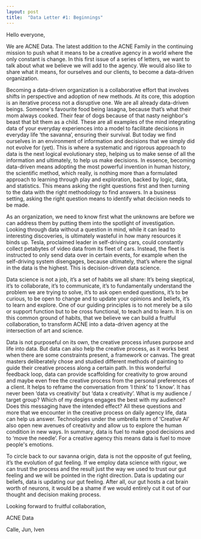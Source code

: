 ```yaml
---
layout: post
title:  "Data Letter #1: Beginnings"
---
```

Hello everyone,

We are ACNE Data. The latest addition to the ACNE Family in the continuing mission to push what it means to be a creative agency in a world where the only constant is change. In this first issue of a series of letters, we want to talk about what we believe we will add to the agency. We would also like to share what it means, for ourselves and our clients, to become a data-driven organization.

Becoming a data-driven organization is a collaborative effort that involves shifts in perspective and adoption of new methods. At its core, this adoption is an iterative process not a disruptive one. We are all already data-driven beings. Someone's favourite food being lasagna, because that’s what their mom always cooked. Their fear of dogs because of that nasty neighbor's beast that bit them as a child. These are all examples of the mind integrating data of your everyday experiences into a model to facilitate decisions in everyday life ‘the savanna’, ensuring their survival. But today we find ourselves in an environment of information and decisions that we simply did not evolve for (yet). This is where a systematic and rigorous approach to data is the next logical evolutionary step, helping us to make sense of all the information and ultimately, to help us make decisions. In essence, becoming data-driven means adopting the most powerful invention in human history, the scientific method, which really, is nothing more than a formulated approach to learning through play and exploration, backed by logic, data, and statistics. This means asking the right questions first and then turning to the data with the right methodology to find answers. In a business setting, asking the right question means to identify what decision needs to be made.

As an organization, we need to know first what the unknowns are before we can address them by putting them into the spotlight of investigation. Looking through data without a question in mind, while it can lead to interesting discoveries, is ultimately wasteful in how many resources it binds up. Tesla, proclaimed leader in self-driving cars, could constantly collect petabytes of video data from its fleet of cars. Instead, the fleet is instructed to only send data over in certain events, for example when the self-driving system disengages, because ultimately, that’s where the signal in the data is the highest. This is decision-driven data science.

Data science is not a job, it’s a set of habits we all share: It’s being skeptical, it’s to collaborate, it’s to communicate, it’s to fundamentally understand the problem we are trying to solve, it’s to ask open ended questions, it’s to be curious, to be open to change and to update your opinions and beliefs, it’s to learn and explore. One of our guiding principles is to not merely be a silo or support function but to be cross functional, to teach and to learn. It is on this common ground of habits, that we believe we can build a fruitful collaboration, to transform ACNE into a data-driven agency at the intersection of art and science.

Data is not purposeful on its own, the creative process infuses purpose and life into data. But data can also help the creative process, as it works best when there are some constraints present, a framework or canvas. The great masters deliberately chose and studied different methods of painting to guide their creative process along a certain path. In this wonderful feedback loop, data can provide scaffolding for creativity to grow around and maybe even free the creative process from the personal preferences of a client. It helps to reframe the conversation from ‘I think’ to ‘I know’. It has never been ‘data vs creativity’ but ‘data x creativity’. What is my audience / target group? Which of my designs engages the best with my audience? Does this messaging have the intended effect? All these questions and more that we encounter in the creative process on daily agency life, data can help us answer. Technologies under the umbrella term of ‘Creative AI’ also open new avenues of creativity and allow us to explore the human condition in new ways. In summary, data is fuel to make good decisions and to ‘move the needle’. For a creative agency this means data is fuel to move people's emotions.

To circle back to our savanna origin, data is not the opposite of gut feeling, it’s the evolution of gut feeling. If we employ data science with rigour, we can trust the process and the result just the way we used to trust our gut feeling and we will be pointed in the right direction. Data is updating our beliefs, data is updating our gut feeling. After all, our gut hosts a cat brain worth of neurons, it would be a shame if we would entirely cut it out of our thought and decision making process.


Looking forward to fruitful collaboration,

ACNE Data

Calle, Jun, Iven

